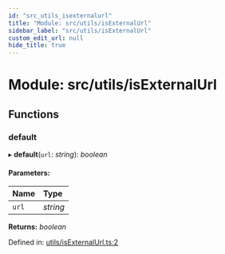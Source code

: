 ```yaml
---
id: "src_utils_isexternalurl"
title: "Module: src/utils/isExternalUrl"
sidebar_label: "src/utils/isExternalUrl"
custom_edit_url: null
hide_title: true
---
```


# Module: src/utils/isExternalUrl

## Functions

### default

▸ **default**(`url`: *string*): *boolean*

#### Parameters:

Name | Type |
:------ | :------ |
`url` | *string* |

**Returns:** *boolean*

Defined in: [utils/isExternalUrl.ts:2](https://github.com/xr3ngine/xr3ngine/blob/65dfcf39a/packages/common/src/utils/isExternalUrl.ts#L2)
